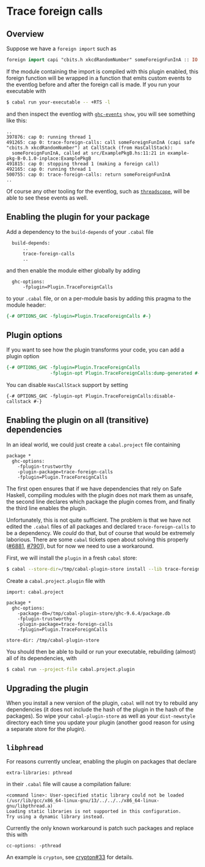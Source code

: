 # Trace foreign calls

## Overview

Suppose we have a `foreign import` such as

```haskell
foreign import capi "cbits.h xkcdRandomNumber" someForeignFunInA :: IO CInt
```

If the module containing the import is compiled with this plugin enabled, this
foreign function will be wrapped in a function that emits custom events to the
eventlog before and after the foreign call is made. If you run your executable
with

```bash
$ cabal run your-executable -- +RTS -l
```

and then inspect the eventlog with
[`ghc-events`](https://hackage.haskell.org/package/ghc-events) `show`, you will
see something like this:

```
..
397876: cap 0: running thread 1
491265: cap 0: trace-foreign-calls: call someForeignFunInA (capi safe "cbits.h xkcdRandomNumber") at CallStack (from HasCallStack):
  someForeignFunInA, called at src/ExamplePkgB.hs:11:21 in example-pkg-B-0.1.0-inplace:ExamplePkgB
491815: cap 0: stopping thread 1 (making a foreign call)
492165: cap 0: running thread 1
500755: cap 0: trace-foreign-calls: return someForeignFunInA
..
```

Of course any other tooling for the eventlog, such as
[`threadscope`](https://hackage.haskell.org/package/threadscope), will be able
to see these events as well.

## Enabling the plugin for your package

Add a dependency to the `build-depends` of your `.cabal` file

```cabal
  build-depends:
      ..
      trace-foreign-calls
      ..
```

and then enable the module either globally by adding

```cabal
  ghc-options:
      -fplugin=Plugin.TraceForeignCalls
```

to your `.cabal` file, or on a per-module basis by adding this pragma to the
module header:

```haskell
{-# OPTIONS_GHC -fplugin=Plugin.TraceForeignCalls #-}
```

## Plugin options

If you want to see how the plugin transforms your code, you can add a plugin
option

```haskell
{-# OPTIONS_GHC -fplugin=Plugin.TraceForeignCalls
                -fplugin-opt Plugin.TraceForeignCalls:dump-generated #-}
```

You can disable `HasCallStack` support by setting

```
{-# OPTIONS_GHC -fplugin-opt Plugin.TraceForeignCalls:disable-callstack #-}
```

## Enabling the plugin on all (transitive) dependencies

In an ideal world, we could just create a `cabal.project` file containing

```cabal
package *
  ghc-options:
    -fplugin-trustworthy
    -plugin-package=trace-foreign-calls
    -fplugin=Plugin.TraceForeignCalls
```

The first open ensures that if we have dependencies that rely on Safe Haskell,
compiling modules with the plugin does not mark them as unsafe, the second line
declares which package the plugin comes from, and finally the third line
enables the plugin.

Unfortunately, this is not quite sufficient. The problem is that we have not
edited the `.cabal` files of all packages and declared `trace-foreign-calls` to
be a dependency. We _could_ do that, but of course that would be extremely
laborious. There are some `cabal` tickets open about solving this properly
([#6881](https://github.com/haskell/cabal/issues/6881),
[#7901](https://github.com/haskell/cabal/issues/7901)), but for now we need to
use a workaround.

First, we will install the `plugin` in a fresh `cabal` store:

```bash
$ cabal --store-dir=/tmp/cabal-plugin-store install --lib trace-foreign-calls
```

Create a `cabal.project.plugin` file with

```cabal
import: cabal.project

package *
  ghc-options:
    -package-db=/tmp/cabal-plugin-store/ghc-9.6.4/package.db
    -fplugin-trustworthy
    -plugin-package=trace-foreign-calls
    -fplugin=Plugin.TraceForeignCalls

store-dir: /tmp/cabal-plugin-store
```

You should then be able to build or run your executable, rebuilding (almost)
all of its dependencies, with

```bash
$ cabal run --project-file cabal.project.plugin
```

## Upgrading the plugin

When you install a new version of the plugin, `cabal` will not try to rebuild
any dependencies (it does not include the hash of the plugin in the hash of the
packages). So wipe your `cabal-plugin-store` as well as your `dist-newstyle`
directory each time you update your plugin (another good reason for using a
separate store for the plugin).

## `libphread`

For reasons currently unclear, enabling the plugin on packages that declare

```cabal
extra-libraries: pthread
```

in their `.cabal` file will cause a compilation failure:

```
<command line>: User-specified static library could not be loaded (/usr/lib/gcc/x86_64-linux-gnu/13/../../../x86_64-linux-gnu/libpthread.a)
Loading static libraries is not supported in this configuration.
Try using a dynamic library instead.
```

Currently the only known workaround is patch such packages and replace this with

```cabal
cc-options: -pthread
```

An example is `crypton`, see
[crypton#33](https://github.com/kazu-yamamoto/crypton/pull/33) for details.
